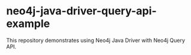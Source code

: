 # neo4j-java-driver-query-api-example
This repository demonstrates using Neo4j Java Driver with Neo4j Query API.
